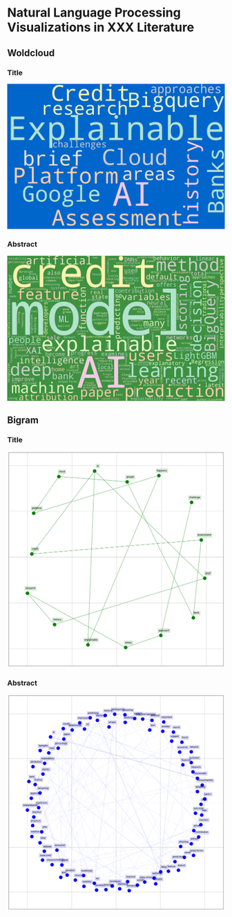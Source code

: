 # Natural Language Processing Visualizations in XXX Literature

## Woldcloud

### Title

![Title Word Cloud](title_wordcloud.png)

### Abstract

<img src="abstract_wordcould.png" alt="Abstract Word Cloud">


## Bigram 



### Title
![Title Word Cloud](title_bigram.png)

###  Abstract

<img src="abstract_bigram.png" alt="Abstract Word Cloud">
